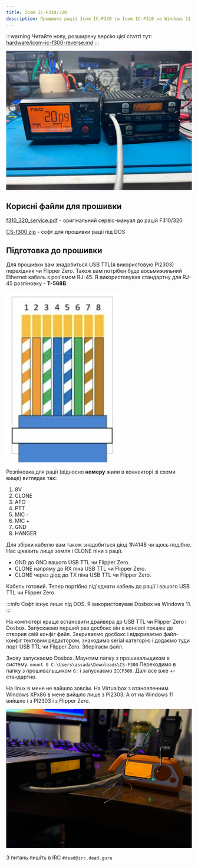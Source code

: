```yaml
---
title: Icom IC-F310/320
description: Прошивка рації Icom IC-F320 та Icom IC-F310 на Windows 11
---
```


:::warning
Читайте нову, розширену версію цієї статті тут: [hardware/icom-ic-f300-reverse.md](/docs/hardware/icom-ic-f300-reverse)
:::

![Не вистачає потужності блока живлення](./img/1691399195_image.png)

## Корисні файли для прошивки

[f310_320_service.pdf](https://assada.dead.guru/storage/images/1691350338_f310_320_service.pdf) - оригінальний сервіс-мануал до рацій F310/320

[CS-f300.zip](https://assada.dead.guru/storage/images/1691350430_cs-_f300.zip) - софт для прошивки рації під DOS

## Підготовка до прошивки

Для прошивки вам знадобиться USB TTL(я використовую Pl2303) перехідник чи Flipper Zero. Також вам потрібен буде восьмижильний Ethernet кабель з роз'ємом RJ-45. Я використовував стандартну для RJ-45 розпіновку - **T-568B**.

![T-568B](./img/1691350719_image.png)

Розпіновка для рації (відносно **номеру** жили в коннекторі зі схеми вище) виглядає так:

1. 8V
2. CLONE
3. AFO
4. PTT
5. MIC -
6. MIC +
7. GND
8. HANGER

Для збірки кабелю вам також знадобиться діод 1N4148 чи щось подібне.
Нас цікавить лище земля і CLONE піни з рації.

* GND до GND вашого USB TTL чи Flipper Zero.
* CLONE напряму до RX піна USB TTL чи Flipper Zero.
* CLONE через діод до TX піна USB TTL чи Flipper Zero.

Кабель готовий. Тепер портібно під'єднати кабель до рації і вашого USB TTL чи Flipper Zero.

:::info
Софт існує лише під DOS. Я використовував Dosbox на Windows 11.
:::

На компютері краще встановити драйвера до USB TTL чи Flipper Zero і Dosbox. Запускаємо перший раз досбокс він в консолі покаже де створив свій конфіг файл. Закриваємо досбокс і відкриваємо файл-конфіг тектовим редактором, знаходимо serial категорію і додаємо туди порт USB TTL чи Flipper Zero. Зберігаєм файл.

Знову запускаємо Dosbox. Маунтим папку з прошивальщиком в систему. `mount G C:\Users\assada\Downloads\CS-F300`
Переходимо в папку з прошивальщиком `G:` і запускаємо `ICCF300`. Далі все вже +- стандартно.

На linux в мене не вайшло зовсім. На Virtualbox з втановленним Windows XPx86 в мене вийшло лише з Pl2303. А от на Windows 11 вийшло і з Pl2303 і з Flipper Zero.

![Flipper Zero USB UART](./img/1691399255_image.png)

З питань пишіть в IRC `#dead@irc.dead.guru`
